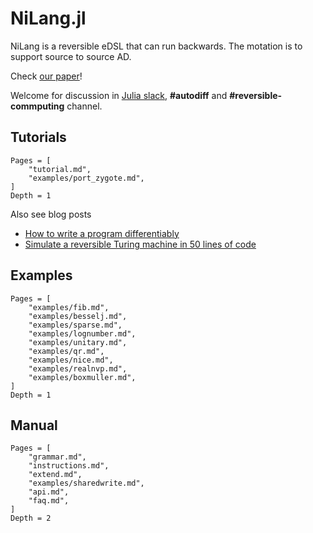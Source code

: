 # NiLang.jl

NiLang is a reversible eDSL that can run backwards. The motation is to support source to source AD.

Check [our paper](https://arxiv.org/abs/2003.04617)!

Welcome for discussion in [Julia slack](https://slackinvite.julialang.org/), **#autodiff** and **#reversible-commputing** channel.

## Tutorials
```@contents
Pages = [
    "tutorial.md",
    "examples/port_zygote.md",
]
Depth = 1
```

Also see blog posts
* [How to write a program differentiably](https://nextjournal.com/giggle/how-to-write-a-program-differentiably)
* [Simulate a reversible Turing machine in 50 lines of code](https://nextjournal.com/giggle/rtm50)

## Examples
```@contents
Pages = [
    "examples/fib.md",
    "examples/besselj.md",
    "examples/sparse.md",
    "examples/lognumber.md",
    "examples/unitary.md",
    "examples/qr.md",
    "examples/nice.md",
    "examples/realnvp.md",
    "examples/boxmuller.md",
]
Depth = 1
```

## Manual

```@contents
Pages = [
    "grammar.md",
    "instructions.md",
    "extend.md",
    "examples/sharedwrite.md",
    "api.md",
    "faq.md",
]
Depth = 2
```
